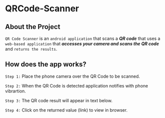 # QRCode-Scanner

## About the Project 

`QR Code Scanner` is an `android application` that scans a **_QR code_** that uses a `web-based application` that **_accesses your camera and scans the QR code_** and `returns the results`.

## How does the app works?

`Step 1:`  Place the phone camera over the QR Code to be scanned.

`Step 2:`  When the QR Code is detected application notifies with phone vibrartion.

`Step 3:`  The QR code result will appear in text below.
 
`Step 4:`  Click on the returned value (link) to view in browser.
